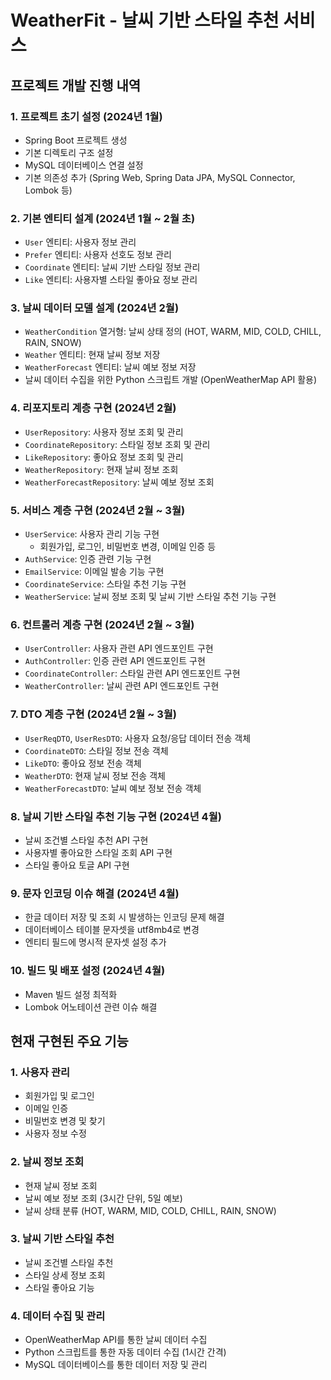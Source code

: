# WeatherFit - 날씨 기반 스타일 추천 서비스

## 프로젝트 개발 진행 내역

### 1. 프로젝트 초기 설정 (2024년 1월)

- Spring Boot 프로젝트 생성
- 기본 디렉토리 구조 설정
- MySQL 데이터베이스 연결 설정
- 기본 의존성 추가 (Spring Web, Spring Data JPA, MySQL Connector, Lombok 등)

### 2. 기본 엔티티 설계 (2024년 1월 ~ 2월 초)

- `User` 엔티티: 사용자 정보 관리
- `Prefer` 엔티티: 사용자 선호도 정보 관리
- `Coordinate` 엔티티: 날씨 기반 스타일 정보 관리
- `Like` 엔티티: 사용자별 스타일 좋아요 정보 관리

### 3. 날씨 데이터 모델 설계 (2024년 2월)

- `WeatherCondition` 열거형: 날씨 상태 정의 (HOT, WARM, MID, COLD, CHILL, RAIN, SNOW)
- `Weather` 엔티티: 현재 날씨 정보 저장
- `WeatherForecast` 엔티티: 날씨 예보 정보 저장
- 날씨 데이터 수집을 위한 Python 스크립트 개발 (OpenWeatherMap API 활용)

### 4. 리포지토리 계층 구현 (2024년 2월)

- `UserRepository`: 사용자 정보 조회 및 관리
- `CoordinateRepository`: 스타일 정보 조회 및 관리
- `LikeRepository`: 좋아요 정보 조회 및 관리
- `WeatherRepository`: 현재 날씨 정보 조회
- `WeatherForecastRepository`: 날씨 예보 정보 조회

### 5. 서비스 계층 구현 (2024년 2월 ~ 3월)

- `UserService`: 사용자 관리 기능 구현
  - 회원가입, 로그인, 비밀번호 변경, 이메일 인증 등
- `AuthService`: 인증 관련 기능 구현
- `EmailService`: 이메일 발송 기능 구현
- `CoordinateService`: 스타일 추천 기능 구현
- `WeatherService`: 날씨 정보 조회 및 날씨 기반 스타일 추천 기능 구현

### 6. 컨트롤러 계층 구현 (2024년 2월 ~ 3월)

- `UserController`: 사용자 관련 API 엔드포인트 구현
- `AuthController`: 인증 관련 API 엔드포인트 구현
- `CoordinateController`: 스타일 관련 API 엔드포인트 구현
- `WeatherController`: 날씨 관련 API 엔드포인트 구현

### 7. DTO 계층 구현 (2024년 2월 ~ 3월)

- `UserReqDTO`, `UserResDTO`: 사용자 요청/응답 데이터 전송 객체
- `CoordinateDTO`: 스타일 정보 전송 객체
- `LikeDTO`: 좋아요 정보 전송 객체
- `WeatherDTO`: 현재 날씨 정보 전송 객체
- `WeatherForecastDTO`: 날씨 예보 정보 전송 객체

### 8. 날씨 기반 스타일 추천 기능 구현 (2024년 4월)

- 날씨 조건별 스타일 추천 API 구현
- 사용자별 좋아요한 스타일 조회 API 구현
- 스타일 좋아요 토글 API 구현

### 9. 문자 인코딩 이슈 해결 (2024년 4월)

- 한글 데이터 저장 및 조회 시 발생하는 인코딩 문제 해결
- 데이터베이스 테이블 문자셋을 utf8mb4로 변경
- 엔티티 필드에 명시적 문자셋 설정 추가

### 10. 빌드 및 배포 설정 (2024년 4월)

- Maven 빌드 설정 최적화
- Lombok 어노테이션 관련 이슈 해결

## 현재 구현된 주요 기능

### 1. 사용자 관리

- 회원가입 및 로그인
- 이메일 인증
- 비밀번호 변경 및 찾기
- 사용자 정보 수정

### 2. 날씨 정보 조회

- 현재 날씨 정보 조회
- 날씨 예보 정보 조회 (3시간 단위, 5일 예보)
- 날씨 상태 분류 (HOT, WARM, MID, COLD, CHILL, RAIN, SNOW)

### 3. 날씨 기반 스타일 추천

- 날씨 조건별 스타일 추천
- 스타일 상세 정보 조회
- 스타일 좋아요 기능

### 4. 데이터 수집 및 관리

- OpenWeatherMap API를 통한 날씨 데이터 수집
- Python 스크립트를 통한 자동 데이터 수집 (1시간 간격)
- MySQL 데이터베이스를 통한 데이터 저장 및 관리

